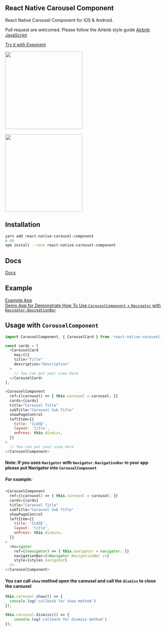 ## React Native Carousel Component
React Native Carousel Component for iOS & Android.

Pull request are welcomed. Please follow the Airbnb style guide [Airbnb JavaScript](https://github.com/airbnb/javascript)


[Try it with Exponent](https://exp.host/@jacklam718/carousel-demo)

<img src="https://jacklam718.github.io/react-native-carousel-component/assets/carousel-component.gif" width="250">
<br>
<br>
<img src="https://jacklam718.github.io/react-native-carousel-component/assets/carousel-screenshot.png" width="250">

## Installation
```bash
yarn add react-native-carousel-component
# OR
npm install --save react-native-carousel-component
```

## Docs
[Docs](https://github.com/jacklam718/react-native-carousel-component/tree/master/docs/README.md)

## Example
[Example App](https://github.com/jacklam718/react-native-carousel-component/blob/master/carousel-example/CarouselExample.js)
<br />
[Demo App for Demonstrate How To Use `CarouselComponent` +
`Navigator` with `Navigator.NavigationBar` ](https://github.com/jacklam718/react-native-carousel-component/blob/master/carousel-demo/src/CarouselDemo.js)


## Usage with `CorouselComponent`
```javascript
import CarouselComponent, { CarouselCard } from 'react-native-carousel-component';

const cards = [
  <CarouselCard
    key={0}
    title="Title"
    description="Description"
  >
    // You can put your view here
  </CarouselCard>
];

<CarouselComponent
  ref={(carousel) => { this.carousel = carousel; }}
  cards={cards}
  title="Carousel Title"
  subTitle="Carousel Sub Title"
  showPageControl
  leftItem={{
    title: 'CLOSE',
    layout: 'title',
    onPress: this.dismiss,
  }}
>
  // You can put your view here
</CarouselComponent>
```

#### Note: If you uses `Navigator` with `Navigator.NavigationBar` in your app please put Navigator into `CarouselComponent`

##### For example:
```javascript
<CarouselComponent
  ref={(carousel) => { this.carousel = carousel; }}
  cards={cards}
  title="Carousel Title"
  subTitle="Carousel Sub Title"
  showPageControl
  leftItem={{
    title: 'CLOSE',
    layout: 'title',
    onPress: this.dismiss,
  }}
>
  <Navigator
    ref={(navigator) => { this.navigator = navigator; }}
    navigationBar={<Navigator.NavigationBar />}
    style={styles.navigator}
  />
</CarouselComponent>
```

#### You can call `show` method open the carousel and call the `dismiss` to close the carousel
```javascript
this.carousel.show(() => {
  console.log('callback for show method')
});

this.carousel.dismiss(() => {
    console.log('callback for dismiss method')
});
```
